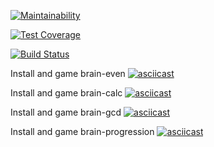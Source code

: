 [![Maintainability](https://api.codeclimate.com/v1/badges/a99a88d28ad37a79dbf6/maintainability)](https://codeclimate.com/github/codeclimate/codeclimate/maintainability)

[![Test Coverage](https://api.codeclimate.com/v1/badges/a99a88d28ad37a79dbf6/test_coverage)](https://codeclimate.com/github/codeclimate/codeclimate/test_coverage)

[![Build Status](https://travis-ci.com/travis-ci/travis-web.svg?branch=master)](https://travis-ci.com/travis-ci/travis-web)

Install and game brain-even
[![asciicast](https://asciinema.org/a/tBFzdADm6ZzegN7E8gs4KCJGk.svg)](https://asciinema.org/a/tBFzdADm6ZzegN7E8gs4KCJGk)

Install and game brain-calc
[![asciicast](https://asciinema.org/a/yc0HeWQKzjrO8Md1dPLZWx25Z.svg)](https://asciinema.org/a/yc0HeWQKzjrO8Md1dPLZWx25Z)

Install and game brain-gcd
[![asciicast](https://asciinema.org/a/JEMaHXbzBcQCj1EGxV3Wj8Gxe.svg)](https://asciinema.org/a/JEMaHXbzBcQCj1EGxV3Wj8Gxe)

Install and game brain-progression
[![asciicast](https://asciinema.org/a/2VVER4Ubgbu8c8moUvtXH2U8C.svg)](https://asciinema.org/a/2VVER4Ubgbu8c8moUvtXH2U8C)
